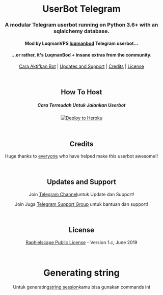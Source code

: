 <h1 align="center">UserBot Telegram</h1>
<h3 align="center">A modular Telegram userbot running on Python 3.6+ with an sqlalchemy database.</h3>
<h4 align="center">Mod by LuqmanVPS <a href="https://github.com/luqmanvps/Userbot1">luqmanbod</a> Telegram userbot...</h4>
<h4 align="center">...or rather, it's LuqmanBod + insane extras from the community.</h4>
<p align="center"><a href="#how-to-host">Cara Aktifkan Bot</a> | <a href="#updates-and-support">Updates and Support</a> | <a href="#credits">Credits</a> | <a href="#license">License</a></p>
<p align="center">&nbsp;</p>
<h2 align="center">How To Host</h2>
<h5 align="center">Cara Termudah Untuk Jalankan Userbot</h5>
<p align="center"><a href="https://heroku.com/deploy?template=https://github.com/luqmanvps/Userbot1/tree/master"> <img src="https://www.herokucdn.com/deploy/button.svg" alt="Deploy to Heroku" /></a></p>
<p align="center">&nbsp;</p>
<h2 align="center">Credits</h2>
<p align="center">Huge thanks to <a href="https://github.com/luqmanvps/Userbot1/graphs/contributors">everyone</a> who have helped make this userbot awesome!!</p>
<p align="center">&nbsp;</p>
<h2 align="center">Updates and Support</h2>
<p align="center">Join <a href="https://t.me/luqmanbot">Telegram Channel</a>untuk Update dan Support!</p>
<p align="center">Join Juga <a href="https://t.me/luqmanbodsupport">Telegram Support Group</a> untuk bantuan dan support!</p>
<p align="center">&nbsp;</p>
<h2 align="center">License</h2>
<p align="center"><a href="https://github.com/luqmanvps/Userbot1/blob/sql-extended/LICENSE">Raphielscape Public License</a> - Version 1.c, June 2019</p>
<p align="center">&nbsp;</p>
<h1 align="center">Generating string</h1>
<p align="center">Untuk generating<a href="https://t.me/devkeks/27">string session</a>kamu bisa gunakan commands ini</p>

